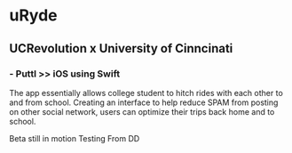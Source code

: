 # uRyde
## UCRevolution x University of Cinncinati 
### - Puttl >> iOS using Swift

The app essentially allows college student to hitch rides with each other to and from school. Creating an interface to help reduce SPAM from posting on other social network, users can optimize their trips back home and to school.

Beta still in motion
Testing From DD
